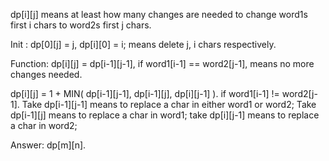 
dp[i][j] means at least how many changes are needed to change word1s first i chars to word2s first j chars.

Init : dp[0][j] = j, dp[i][0] = i; means delete j, i chars respectively.

Function:
dp[i][j] = dp[i-1][j-1], if word1[i-1] == word2[j-1], means no more changes needed.

dp[i][j] = 1 + MIN( dp[i-1][j-1], dp[i-1][j], dp[i][j-1] ). if word1[i-1] != word2[j-1].
Take dp[i-1][j-1] means to replace a char in either word1 or word2;
Take dp[i-1][j] means to replace a char in word1;
take dp[i][j-1] means to replace a char in word2;

Answer: dp[m][n].

